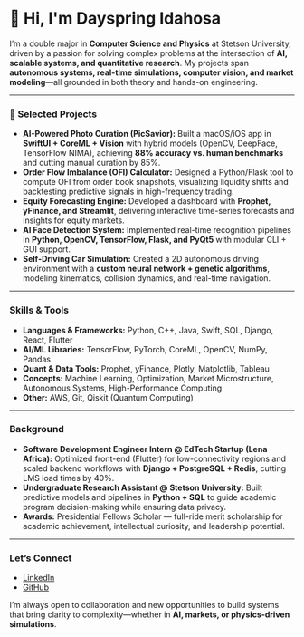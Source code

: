 # 👋 Hi, I'm Dayspring Idahosa  

I’m a double major in **Computer Science and Physics** at Stetson University, driven by a passion for solving complex problems at the intersection of **AI, scalable systems, and quantitative research**. My projects span **autonomous systems, real-time simulations, computer vision, and market modeling**—all grounded in both theory and hands-on engineering.  

---

### 🚀 Selected Projects
- **AI-Powered Photo Curation (PicSavior):** Built a macOS/iOS app in **SwiftUI + CoreML + Vision** with hybrid models (OpenCV, DeepFace, TensorFlow NIMA), achieving **88% accuracy vs. human benchmarks** and cutting manual curation by 85%.  
- **Order Flow Imbalance (OFI) Calculator:** Designed a Python/Flask tool to compute OFI from order book snapshots, visualizing liquidity shifts and backtesting predictive signals in high-frequency trading.  
- **Equity Forecasting Engine:** Developed a dashboard with **Prophet, yFinance, and Streamlit**, delivering interactive time-series forecasts and insights for equity markets.  
- **AI Face Detection System:** Implemented real-time recognition pipelines in **Python, OpenCV, TensorFlow, Flask, and PyQt5** with modular CLI + GUI support.  
- **Self-Driving Car Simulation:** Created a 2D autonomous driving environment with a **custom neural network + genetic algorithms**, modeling kinematics, collision dynamics, and real-time navigation.  

---

### Skills & Tools
- **Languages & Frameworks:** Python, C++, Java, Swift, SQL, Django, React, Flutter  
- **AI/ML Libraries:** TensorFlow, PyTorch, CoreML, OpenCV, NumPy, Pandas  
- **Quant & Data Tools:** Prophet, yFinance, Plotly, Matplotlib, Tableau  
- **Concepts:** Machine Learning, Optimization, Market Microstructure, Autonomous Systems, High-Performance Computing  
- **Other:** AWS, Git, Qiskit (Quantum Computing)  

---

###  Background
- **Software Development Engineer Intern @ EdTech Startup (Lena Africa):** Optimized front-end (Flutter) for low-connectivity regions and scaled backend workflows with **Django + PostgreSQL + Redis**, cutting LMS load times by 40%.  
- **Undergraduate Research Assistant @ Stetson University:** Built predictive models and pipelines in **Python + SQL** to guide academic program decision-making while ensuring data privacy.  
- **Awards:** Presidential Fellows Scholar — full-ride merit scholarship for academic achievement, intellectual curiosity, and leadership potential.  

---

###  Let’s Connect
- [LinkedIn](https://www.linkedin.com/in/dayspring-idahosa-b56833278/)  
- [GitHub](https://github.com/dayspring422)  

I’m always open to collaboration and new opportunities to build systems that bring clarity to complexity—whether in **AI, markets, or physics-driven simulations**.
